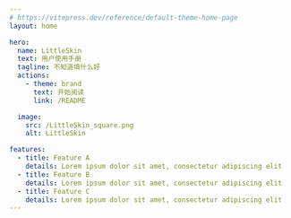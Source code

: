 ```yaml
---
# https://vitepress.dev/reference/default-theme-home-page
layout: home

hero:
  name: LittleSkin
  text: 用户使用手册
  tagline: 不知道填什么好
  actions:
    - theme: brand
      text: 开始阅读
      link: /README

  image:
    src: /LittleSkin_square.png
    alt: LittleSkin

features:
  - title: Feature A
    details: Lorem ipsum dolor sit amet, consectetur adipiscing elit
  - title: Feature B
    details: Lorem ipsum dolor sit amet, consectetur adipiscing elit
  - title: Feature C
    details: Lorem ipsum dolor sit amet, consectetur adipiscing elit
---
```



<style>
:root {
  --vp-home-hero-name-color: transparent;
  --vp-home-hero-name-background: -webkit-linear-gradient(120deg, #6c6c6c 30%, #845335);

  --vp-home-hero-image-background-image: linear-gradient(-45deg, #f8d3bf 50%, #391900 50%);
  --vp-home-hero-image-filter: blur(44px);
}

@media (min-width: 640px) {
  :root {
    --vp-home-hero-image-filter: blur(56px);
  }
}

@media (min-width: 960px) {
  :root {
    --vp-home-hero-image-filter: blur(68px);
  }
}
</style>
